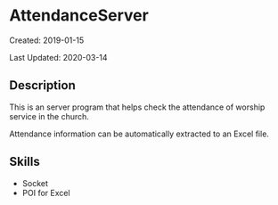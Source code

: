 # AttendanceServer

Created: 2019-01-15

Last Updated: 2020-03-14

## Description

This is an server program that helps check the attendance of worship service in the church.

Attendance information can be automatically extracted to an Excel file.

## Skills

* Socket
* POI for Excel
